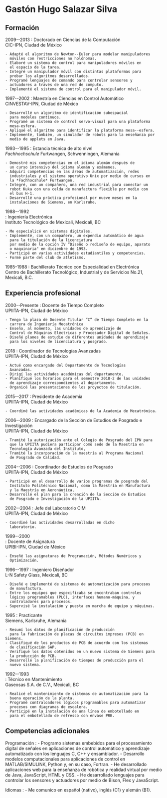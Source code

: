 # Gastón Hugo Salazar Silva

## Formación

2009--2013
:	Doctorado en Ciencias de la Computación  
	CIC-IPN, Ciudad de México

	- Adapté el algoritmo de Newton--Euler para modelar manipuladores
	  móviles con restricciones no holónomas.
	- Elaboré un sistema de control para manipuladores móviles en
	  el espacio de la tarea.
	- Integré un manipulador móvil con distintas plataformas para
	  probar los algoritmos desarrollados. 
	- Programé lenguajes de comando para controlar sensores y
	  actuadores a través de una red de cómputo.
	- Implementé el sistema de control para el manipulador móvil.


1997--2002
:	Maestría en Ciencias en Control Automático  
	CINVESTAV-IPN, Ciudad de México

	- Desarrollé un algoritmo de identificación subespacial
	  para modelos continuos.
	- Programé un sistema de control servo-visual para una plataforma
 	  mesa-esfera.
	- Apliqué el algoritmo para identificar la plataforma mesa--esfera.
	- Implementé, también, un simulador de robots para la enseñanza por
	  medio de applets en Java.

1993--1995
:	Estancia técnica de alto nivel  
	*Fachhochschule* Furtwangen, Schwenningen, Alemania

	- Demostré mis competencias en el idioma alemán después de
	  un curso intensivo del idioma alemán y exámenes.
	- Adquirí competencias en las áreas de automatización, redes
	  industriales y el sistema operativo Unix por medio de cursos en
	  la *Fachhocshule* Furtwangen.
	- Integré, con un compañero, una red industrial para conectar un
	  robot Kuka con una celda de manufactura flexible por medio con
	  el bus H-1.
	- Desarrollé una práctica profesional por nueve meses en la
	  instalaciones de Siemens, en Karlsruhe.

1988--1992  
:	Ingeniería Electrónica  
	Instituto Tecnológico de Mexicali, Mexicali, BC

	- Me especialicé en sistemas digitales.
	- Implementé, con un compañero, un expendio automático de agua
	  para la titulación de la licenciatura
	  por medio de la opción IV “Diseño o rediseño de equipo, aparato
	  o maquinaria" en diciembre de 1993.
	- Participé en varias actividades estudiantiles y competencias.
	- Formé parte del club de atletismo.

1985–1988
:	Bachillerato Técnico con Especialidad en Electrónica  
	Centro de Bachillerato Tecnológico, Industrial y de Servicios No.21,
	Mexicali, B.C.

## Experiencia profesional

2000--Presente
:	Docente de Tiempo Completo  
	UPIITA-IPN, Ciudad de México

	- Tengo la plaza de Docente Titular “C” de Tiempo Completo en la
	  carrera de Ingeniería Mecatrónica
	- Enseño, al momento, las unidades de aprendizaje de 
	  Control de Máquinas Eléctricas y Procesador Digital de Señales.
	- Diseñé planes de estudio de diferentes unidades de aprendizaje
	  para los niveles de licenciatura y posgrado.

2018
:	Coordinador de Tecnologías Avanzadas  
	UPIITA-IPN, Ciudad de México

	- Actué como encargado del Departamento de Tecnologías
	  Avanzadas.
	- Dirigí las actividades académicas del departamento.
	- Planifiqué los horarios para el semestre 2018-2 de las unidades
	  de aprendizaje correspondientes al departamento.
	- Organicé las presentaciones de los proyectos de titulación.

2015--2017
:	Presidente de Academia  
	UPIITA-IPN, Ciudad de México

	- Coordiné las actividades académicas de la Academia de Mecatrónica.

2006--2009
:	Encargado de la Sección de Estudios de Posgrado e Investigación  
	UPIITA-IPN, Ciudad de México

	- Tramité la autorización ante el Colegio de Posgrado del IPN para
	  que la UPIITA pudiera participar como sede de la Maestría en
	  Tecnología Avanzada del Instituto,
	- Tramité la incorporación de la maestría al Programa Nacional
	  de Posgrado de Calidad.

2004--2006
:	Coordinador de Estudios de Posgrado  
	UPIITA-IPN, Ciudad de México

	- Participé en el desarrollo de varios programas de posgrado del
	  Instituto Politécnico Nacional, como la Maestría en Manufactura
	  y la Maestría en Aeronáutica,
	- Desarrollé el plan para la creación de la Sección de Estudios
	  de Posgrado e Investigación de la UPIITA.

2002--2004
:	Jefe del Laboratorio CIM  
	UPIITA-IPN, Ciudad de México

	- Coordiné las actividades desarrolladas en dicho
	  laboratorio.

1999--2000  
:	Docente de Asignatura  
	UPIBI-IPN, Ciudad de México

	- Enseñé las asignaturas de Programación, Métodos Numéricos y
	  Optimización. 

1996--1997
:	Ingeniero Diseñador  
	L-N Safety Glass, Mexicali, BC

	- Diseñé e implementé de sistemas de automatización para procesos
	  de manufactura.
	- Entre los equipos que especificaba se encontraban controles
	  lógicos programables (PLC), interfaces humano-máquina, y
	  controladores para procesos.
	- Supervisé la instalación y puesta en marcha de equipo y máquinas.

1995
:	Practicante  
	Siemens, Karlsruhe, Alemania

	- Resumí los datos de planificación de producción
	  para la fabricación de placas de circuitos impresos (PCB) en Siemens.
	- Clasifiqué de los productos de PCB de acuerdo con los sistemas
	  de clasificación SAP.
	- Verifiqué los datos obtenidos en un nuevo sistema de Siemens para
	  la producción de PCB.
	- Desarrollé la planificación de tiempos de producción para el
	  nuevo sistema.

1992--1993  
:	Técnico en Mantenimiento  
	Gaseosas S.A. de C.V., Mexicali, BC

	- Realicé el mantenimiento de sistemas de automatización para la
	  buena operación de la planta.
	- Programé contraloadores lógicos programables para automatizar
	  procesos con diagramas de escalera.
	- Participé en la instalación de una línea de embotellado en
	  para el embotellado de refresco con envase PRB.

## Competencias adicionales

Programación
:	- Programo sistemas embebidos para el procesamiento digital de señales
	  en aplicaciones de control automático y aprendizaje automatizado
	  con los lenguajes C, C++ y ensamblador.
	- Desarrollo modelos computacionales para aplicaciones de control
	  en MATLAB/SIMULINK, Python y, en su caso, Fortran.
	- He desarrollado aplicaciones web para la enseñanza de robótica y
	  realidad virtual por medio de Java, JavaScript, HTML y CSS.
	- He desarrollado lenguajes para controlar los sensores y
	  actuadores por medio de Bison, Flex y JavaScript.

Idiomas
:	- Me comunico en español (nativo), inglés (C1) y alemán (B1).

